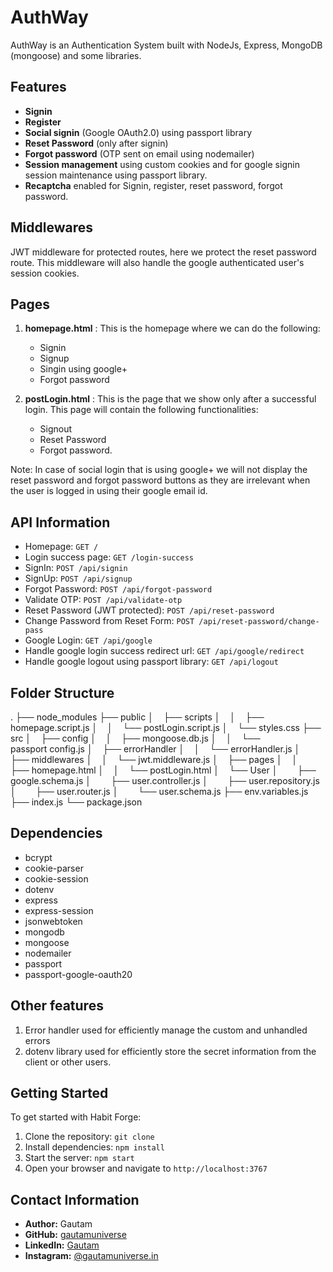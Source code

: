 # AuthWay

AuthWay is an Authentication System built with NodeJs, Express, MongoDB (mongoose) and some libraries. 

## Features
- **Signin**
- **Register**
- **Social signin** (Google OAuth2.0) using passport library
- **Reset Password** (only after signin)
- **Forgot password** (OTP sent on email using nodemailer)
- **Session management** using custom cookies and for google signin session maintenance using passport library.
- **Recaptcha** enabled for Signin, register, reset password, forgot password.

## Middlewares
JWT middleware for protected routes, here we protect the reset password route. This middleware will also handle the google authenticated user's session cookies.

## Pages
1. **homepage.html** :  This is the homepage where we can do the following:
    - Signin
    - Signup
    - Singin using google+
    - Forgot password

2. **postLogin.html** : This is the page that we show only after a successful login. This page will contain the following functionalities:
    - Signout
    - Reset Password
    - Forgot password.

Note: In case of social login that is using google+ we will not display the reset password and forgot password buttons as they are irrelevant when the user is logged in using their google email id.

## API Information
- Homepage: `GET /`
- Login success page: `GET /login-success`
- SignIn: `POST /api/signin`
- SignUp: `POST /api/signup`
- Forgot Password: `POST /api/forgot-password`
- Validate OTP: `POST /api/validate-otp`
- Reset Password (JWT protected): `POST /api/reset-password`
- Change Password from Reset Form: `POST /api/reset-password/change-pass`
- Google Login: `GET /api/google`
- Handle google login success redirect url: `GET /api/google/redirect`
- Handle google logout using passport library: `GET /api/logout`

## Folder Structure
.
├── node_modules
├── public
│&nbsp;&nbsp;&nbsp;   ├── scripts
│&nbsp;&nbsp;&nbsp;   │&nbsp;&nbsp;&nbsp;   ├── homepage.script.js
│&nbsp;&nbsp;&nbsp;   │&nbsp;&nbsp;&nbsp;   └── postLogin.script.js
│&nbsp;&nbsp;&nbsp;   └── styles.css
├── src
│&nbsp;&nbsp;&nbsp;   ├── config
│&nbsp;&nbsp;&nbsp;   │&nbsp;&nbsp;&nbsp;   ├── mongoose.db.js
│&nbsp;&nbsp;&nbsp;   │&nbsp;&nbsp;&nbsp;   └── passport&nbsp;config.js
│&nbsp;&nbsp;&nbsp;   ├── errorHandler
│&nbsp;&nbsp;&nbsp;   │&nbsp;&nbsp;&nbsp;   └── errorHandler.js
│&nbsp;&nbsp;&nbsp;   ├── middlewares
│&nbsp;&nbsp;&nbsp;   │&nbsp;&nbsp;&nbsp;   └── jwt.middleware.js
│&nbsp;&nbsp;&nbsp;   ├── pages
│&nbsp;&nbsp;&nbsp;   │&nbsp;&nbsp;&nbsp;   ├── homepage.html
│&nbsp;&nbsp;&nbsp;   │&nbsp;&nbsp;&nbsp;   └── postLogin.html
│&nbsp;&nbsp;&nbsp;   └── User
│&nbsp;&nbsp;&nbsp;&nbsp;&nbsp;&nbsp;&nbsp;       ├── google.schema.js
│&nbsp;&nbsp;&nbsp;&nbsp;&nbsp;&nbsp;&nbsp;       ├── user.controller.js
│&nbsp;&nbsp;&nbsp;&nbsp;&nbsp;&nbsp;&nbsp;       ├── user.repository.js
│&nbsp;&nbsp;&nbsp;&nbsp;&nbsp;&nbsp;&nbsp;       ├── user.router.js
│&nbsp;&nbsp;&nbsp;&nbsp;&nbsp;&nbsp;&nbsp;       └── user.schema.js
├── env.variables.js
├── index.js
└── package.json

## Dependencies
- bcrypt
- cookie-parser
- cookie-session
- dotenv
- express
- express-session
- jsonwebtoken
- mongodb
- mongoose
- nodemailer
- passport
- passport-google-oauth20

## Other features
1. Error handler used for efficiently manage the custom and unhandled errors
2. dotenv library used for efficiently store the secret information from the client or other users.

## Getting Started

To get started with Habit Forge:

1. Clone the repository: `git clone `
2. Install dependencies: `npm install`
3. Start the server: `npm start`
4. Open your browser and navigate to `http://localhost:3767`

## Contact Information
- **Author:** Gautam
- **GitHub:** [gautamuniverse](https://github.com/gautamuniverse)
- **LinkedIn:** [Gautam](https://www.linkedin.com/in/gautam-116307bb/)
- **Instagram:** [@gautamuniverse.in](https://www.instagram.com/gautamuniverse.in/)
